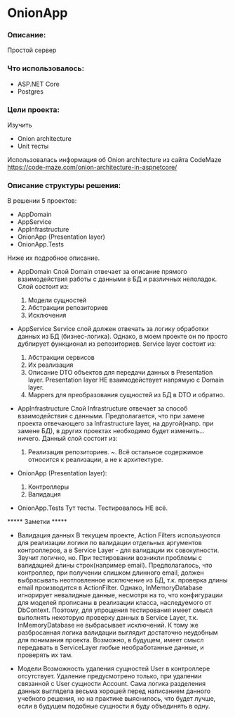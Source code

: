 # OnionApp

### Описание:
Простой сервер

### Что использовалось:
* ASP.NET Core
* Postgres

### Цели проекта:
Изучить
* Onion architecture
* Unit тесты

Использовалась информация об Onion architecture из сайта CodeMaze
https://code-maze.com/onion-architecture-in-aspnetcore/

### Описание структуры решения:
В решении 5 проектов:
* AppDomain
* AppService
* AppInfrastructure
* OnionApp (Presentation layer)
* OnionApp.Tests

Ниже их подробное описание.

* AppDomain
  Слой Domain отвечает за описание прямого взаимодействия работы с данными в БД и различных неполадок.
  Слой состоит из:
  1. Модели сущностей
  2. Абстракции репозиториев
  3. Исключения
  
* AppService
  Service слой должен отвечать за логику обработки данных из БД (бизнес-логика).
  Однако, в моем проекте он по просто дублирует функционал из репозиториев.
  Service layer состоит из:
  1. Абстракции сервисов
  2. Их реализация
  3. Описание DTO объектов для передачи данных в Presentation layer.
     Presentation layer НЕ взаимодействует напрямую с Domain layer.
  4. Mappers для преобразования сущностей из БД в DTO и обратно.

* AppInfrastructure
  Слой Infrastructure отвечает за способ взаимодействия с данными.
  Предполагается, что при замене проекта отвечающего за Infrastructure layer, на другой(напр. при замене БД), 
  в других проектах необходимо будет изменить... ничего.
  Данный слой состоит из:
  1. Реализация репозиториев.
  ~. Всё остальное содержимое относится к реализации, а не к архитектуре.
  
* OnionApp (Presentation layer):
  1. Контроллеры
  2. Валидация

* OnionApp.Tests
  Тут тесты. Тестировалось НЕ всё.


***** Заметки *****

* Валидация данных
  В текущем проекте, Action Filters используются для реализации логики по валидации 
отдельных аргументов контроллеров, а в Service Layer - для валидации их совокупности.
Звучит логично, но.
  При тестировании возникли проблемы с валидацией длины строк(например email).
Предполагалось, что контроллер, при получении слишком длинного email, должен 
выбрасывать неотловленное исключение из БД, т.к. проверка длины email производится
в ActionFilter.
  Однако, InMemoryDatabase игнорирует невалидные данные, несмотря на то, что
конфигурации для моделей прописаны в реализации класса, наследуемого от DbContext.
Поэтому, для упрощения тестирования имеет смысл выполнять некоторую проверку данных
в Service Layer, т.к. InMemoryDatabase не выбрасывает исключений. К тому же 
разбросанная логика валидации выглядит достаточно неудобным для понимания проекта.
  Возможно, в будущем, имеет смысл передавать в ServiceLayer любые необработанные
данные, и проверять их там.

* Модели
  Возможность удаления сущностей User в контроллере отсутствует.
Удаление предусмотрено только, при удалении связанной с User сущности Account.
  Сама логика разделения данных выглядела весьма хорошей перед написанием
данного учебного решения, но на практике выяснилось, что будет лучше,
если в будущем подобные сущности я буду объединять в одну.
